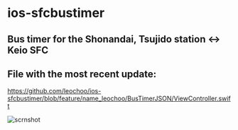 # ios-sfcbustimer

## Bus timer for the Shonandai, Tsujido station <-> Keio SFC

## File with the most recent update:
https://github.com/leochoo/ios-sfcbustimer/blob/feature/name_leochoo/BusTimerJSON/ViewController.swift



![scrnshot](https://i.imgur.com/HWijTcb.png)
